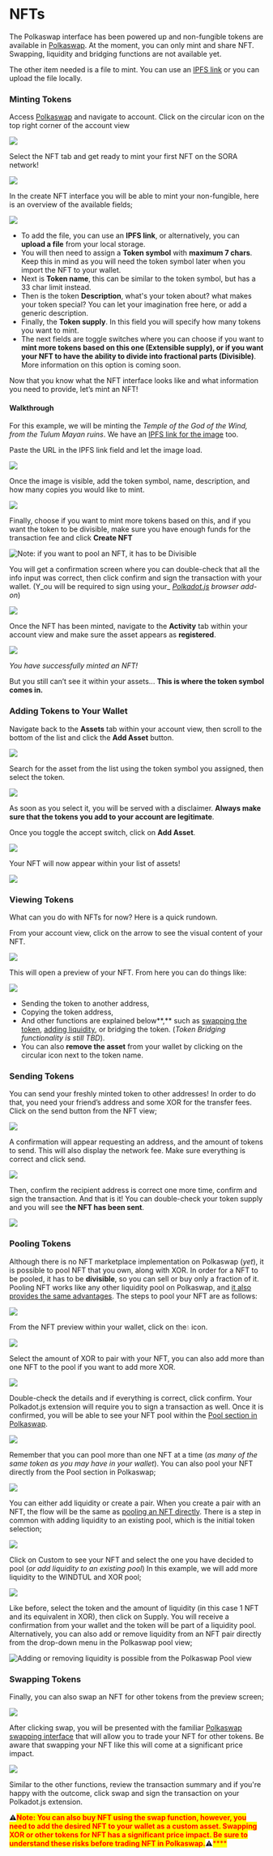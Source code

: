 # NFTs

The Polkaswap interface has been powered up and non-fungible tokens are available in [Polkaswap](https://polkaswap.io/#/wallet). At the moment, you can only mint and share NFT. Swapping, liquidity and bridging functions are not available yet.&#x20;

The other item needed is a file to mint. You can use an [IPFS link](https://ipfs.io/) or you can upload the file locally.



### Minting Tokens

Access [Polkaswap](https://polkaswap.io/#/wallet) and navigate to account. Click on the circular icon on the top right corner of the account view

![](<../.gitbook/assets/Wallet\_-\_Polkaswap (1).png>)

Select the NFT tab and get ready to mint your first NFT on the SORA network!

![](../.gitbook/assets/Wallet\_-\_Polkaswap1.png)

In the create NFT interface you will be able to mint your non-fungible, here is an overview of the available fields;

![](<../.gitbook/assets/Wallet\_-\_Polkaswap2 (1).png>)

* To add the file, you can use an **IPFS link**, or alternatively, you can **upload a file** from your local storage.
* You will then need to assign a **Token symbol** with **maximum 7 chars**. Keep this in mind as you will need the token symbol later when you import the NFT to your wallet.
* Next is **Token name**, this can be similar to the token symbol, but has a 33 char limit instead.
* Then is the token **Description**, what's your token about? what makes your token special? You can let your imagination free here, or add a generic description.
* Finally, the **Token supply**. In this field you will specify how many tokens you want to mint.
* The next fields are toggle switches where you can choose if you want to **mint more tokens based on this one (Extensible supply), or if you want your NFT to have the ability to divide into fractional parts (Divisible)**. More information on this option is coming soon.

Now that you know what the NFT interface looks like and what information you need to provide, let’s mint an NFT!

#### Walkthrough

For this example, we will be minting the _Temple of the God of the Wind, from the Tulum Mayan ruins_. We have an [IPFS link for the image](https://ipfs.io/ipfs/QmUwzJpeewVQoKvzaMXwskyZcwWf9SrbQTUuuwX8ppXcNu?filename=Tulum.jpeg) too.&#x20;

Paste the URL in the IPFS link field and let the image load.

![](<../.gitbook/assets/Wallet\_-\_Polkaswap3 (1).png>)

Once the image is visible, add the token symbol, name, description, and how many copies you would like to mint.

![](../.gitbook/assets/Wallet\_-\_Polkaswap4.png)

Finally, choose if you want to mint more tokens based on this, and if you want the token to be divisible, make sure you have enough funds for the transaction fee and click **Create NFT**

![Note: if you want to pool an NFT, it has to be Divisible](../.gitbook/assets/Wallet\_-\_Polkaswap5.png)

You will get a confirmation screen where you can double-check that all the info input was correct, then click confirm and sign the transaction with your wallet. (Y_ou will be required to sign using your_ [_Polkadot.js_](https://polkadot.js.org/extension/) _browser add-on_)

![](../.gitbook/assets/Wallet\_-\_Polkaswap6.png)

Once the NFT has been minted, navigate to the **Activity** tab within your account view and make sure the asset appears as **registered**.

![](<../.gitbook/assets/Cursor\_and\_Polkaswap\_—\_The\_DEX\_for\_the\_Interoperable\_Future\_ (1).png>)

_You have successfully minted an NFT!_

But you still can’t see it within your assets... **This is where the token symbol comes in.**

### Adding Tokens to Your Wallet

Navigate back to the **Assets** tab within your account view, then scroll to the bottom of the list and click the **Add Asset** button.

![](../.gitbook/assets/Polkaswap\_—\_The\_DEX\_for\_the\_Interoperable\_Future\_.png)

Search for the asset from the list using the token symbol you assigned, then select the token.

![](<../.gitbook/assets/Polkaswap\_—\_The\_DEX\_for\_the\_Interoperable\_Future\_1 (1).png>)

As soon as you select it, you will be served with a disclaimer. **Always make sure that the tokens you add to your account are legitimate**.

Once you toggle the accept switch, click on **Add Asset**.

![](../.gitbook/assets/Polkaswap\_—\_The\_DEX\_for\_the\_Interoperable\_Future2\_.png)

Your NFT will now appear within your list of assets!

![](../.gitbook/assets/Polkaswap\_—\_The\_DEX\_for\_the\_Interoperable\_Future\_3.png)

### Viewing Tokens

What can you do with NFTs for now? Here is a quick rundown.

From your account view, click on the arrow to see the visual content of your NFT.

![](../.gitbook/assets/Polkaswap\_—\_The\_DEX\_for\_the\_Interoperable\_Future\_4.png)

This will open a preview of your NFT. From here you can do things like:

![](../.gitbook/assets/Wallet\_-\_Polkaswap7.png)

* Sending the token to another address,&#x20;
* Copying the token address,&#x20;
* And other functions are explained below**,** such as [swapping the token](nfts.md#swapping-tokens), [adding liquidity](nfts.md#pooling-tokens), or bridging the token. (_Token Bridging functionality is still TBD_).&#x20;
* You can also **remove the asset** from your wallet by clicking on the circular icon next to the token name.

### Sending Tokens

You can send your freshly minted token to other addresses! In order to do that, you need your friend’s address and some XOR for the transfer fees. Click on the send button from the NFT view;

![](../.gitbook/assets/Wallet\_-\_Polkaswap8.png)

A confirmation will appear requesting an address, and the amount of tokens to send. This will also display the network fee. Make sure everything is correct and click send.

![](../.gitbook/assets/Wallet\_-\_Polkaswap9.png)

Then, confirm the recipient address is correct one more time, confirm and sign the transaction. And that is it! You can double-check your token supply and you will see t**he NFT has been sent**.

![](../.gitbook/assets/Wallet\_-\_Polkaswap10.png)

### Pooling Tokens

Although there is no NFT marketplace implementation on Polkaswap (_yet_), it is possible to pool NFT that you own, along with XOR. In order for a NFT to be pooled, it has to be **divisible**, so you can sell or buy only a fraction of it. Pooling NFT works like any other liquidity pool on Polkaswap, and [it also provides the same advantages](polkaswap/liquidity-in-polkaswap.md#theory). The steps to pool your NFT are as follows:

![](<../.gitbook/assets/image (1).png>)

From the NFT preview within your wallet, click on the💧 icon.

![](<../.gitbook/assets/Add\_Liquidity\_-\_Polkaswap (1).png>)

Select the amount of XOR to pair with your NFT, you can also add more than one NFT to the pool if you want to add more XOR.

![](../.gitbook/assets/Add\_Liquidity\_-\_Polkaswap.png)

Double-check the details and if everything is correct, click confirm. Your Polkadot.js extension will require you to sign a transaction as well. Once it is confirmed, you will be able to see your NFT pool within the [Pool section in Polkaswap](https://polkaswap.io/#/pool/).

![](../.gitbook/assets/Pool\_-\_Polkaswap.png)

Remember that you can pool more than one NFT at a time (_as many of the same token as you may have in your wallet_). You can also pool your NFT directly from the Pool section in Polkaswap;

![](<../.gitbook/assets/Pool\_-\_Polkaswap (1).png>)

You can either add liquidity or create a pair. When you create a pair with an NFT, the flow will be the same as [pooling an NFT directly](nfts.md#pooling-tokens). There is a step in common with adding liquidity to an existing pool, which is the initial token selection;&#x20;

![](<../.gitbook/assets/image (24).png>)

Click on Custom to see your NFT and select the one you have decided to pool (_or add liquidity to an existing pool_) In this example, we will add more liquidity to the WINDTUL and XOR pool;&#x20;

![](<../.gitbook/assets/Add\_Liquidity\_-\_Polkaswap (2).png>)

Like before, select the token and the amount of liquidity (in this case 1 NFT and its equivalent in XOR), then click on Supply. You will receive a confirmation from your wallet and the token will be part of a liquidity pool. Alternatively, you can also add or remove liquidity from an NFT pair directly from the drop-down menu in the Polkaswap pool view;&#x20;

![Adding or removing liquidity is possible from the Polkaswap Pool view](<../.gitbook/assets/image (8).png>)

### Swapping Tokens

Finally, you can also swap an NFT for other tokens from the preview screen;

![](<../.gitbook/assets/image (16).png>)

After clicking swap, you will be presented with the familiar [Polkaswap swapping interface](https://polkaswap.io/#/swap) that will allow you to trade your NFT for other tokens. Be aware that swapping your NFT like this will come at a significant price impact.

![](../.gitbook/assets/Swap\_-\_Polkaswap.png)

Similar to the other functions, review the transaction summary and if you're happy with the outcome, click swap and sign the transaction on your Polkadot.js extension.&#x20;

:warning:<mark style="color:red;">**Note: You can also buy NFT using the swap function, however, you need to add the desired NFT to your wallet as a custom asset. Swapping XOR or other tokens for NFT has a significant price impact. Be sure to understand these risks before trading NFT in Polkaswap.**</mark>:warning:<mark style="color:red;">****</mark>
